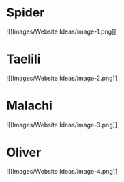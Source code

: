 # Spider
![[Images/Website Ideas/image-1.png]]
# Taelili
![[Images/Website Ideas/image-2.png]]
# Malachi
![[Images/Website Ideas/image-3.png]]
# Oliver
![[Images/Website Ideas/image-4.png]]